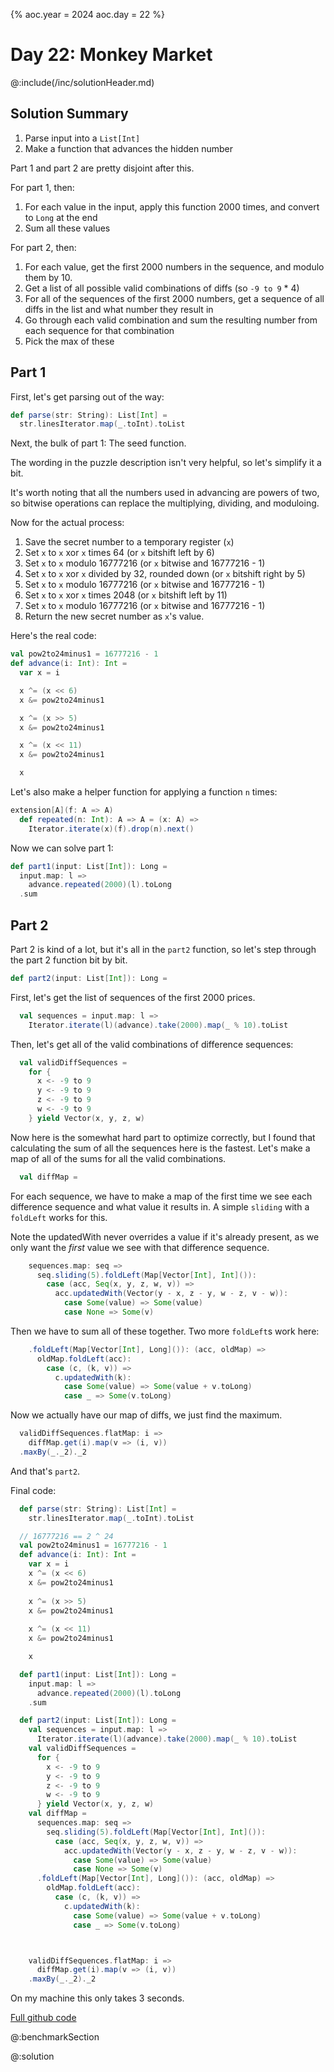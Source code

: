 {%
aoc.year = 2024
aoc.day = 22
%}

# Day 22: Monkey Market

@:include(/inc/solutionHeader.md)

## Solution Summary

1. Parse input into a `List[Int]`
2. Make a function that advances the hidden number

Part 1 and part 2 are pretty disjoint after this.

For part 1, then:

1. For each value in the input, apply this function 2000 times, and convert to `Long` at the end
2. Sum all these values

For part 2, then:

1. For each value, get the first 2000 numbers in the sequence, and modulo them by 10.
2. Get a list of all possible valid combinations of diffs (so `-9 to 9` * 4)
3. For all of the sequences of the first 2000 numbers, get a sequence of all diffs in the list and what number they result in
4. Go through each valid combination and sum the resulting number from each sequence for that combination
5. Pick the max of these


## Part 1

First, let's get parsing out of the way:

```scala
def parse(str: String): List[Int] =
  str.linesIterator.map(_.toInt).toList
```

Next, the bulk of part 1: The seed function.

The wording in the puzzle description isn't very helpful, so let's simplify it a bit.

It's worth noting that all the numbers used in advancing are powers of two, so bitwise operations can replace the 
multiplying, dividing, and moduloing.

Now for the actual process:

1. Save the secret number to a temporary register (`x`)
2. Set `x` to `x` xor  `x` times 64 (or `x` bitshift left by 6)
3. Set `x` to `x` modulo 16777216 (or `x` bitwise and 16777216 - 1)
3. Set `x` to `x` xor  `x` divided by 32, rounded down (or `x` bitshift right by 5)
4. Set `x` to `x` modulo 16777216 (or `x` bitwise and 16777216 - 1)
5. Set `x` to `x` xor `x` times 2048 (or `x` bitshift left by 11)
6. Set `x` to `x` modulo 16777216 (or `x` bitwise and 16777216 - 1)
7. Return the new secret number as `x`'s value.

Here's the real code:
```scala
val pow2to24minus1 = 16777216 - 1
def advance(i: Int): Int =
  var x = i

  x ^= (x << 6)
  x &= pow2to24minus1

  x ^= (x >> 5)
  x &= pow2to24minus1

  x ^= (x << 11)
  x &= pow2to24minus1

  x
```

Let's also make a helper function for applying a function `n` times:

```scala
extension[A](f: A => A)
  def repeated(n: Int): A => A = (x: A) =>
    Iterator.iterate(x)(f).drop(n).next()
```

Now we can solve part 1:

```scala
def part1(input: List[Int]): Long =
  input.map: l =>
    advance.repeated(2000)(l).toLong
  .sum
```

## Part 2

Part 2 is kind of a lot, but it's all in the `part2` function, so let's step through the part 2 function bit by bit.

```scala
def part2(input: List[Int]): Long =
```

First, let's get the list of sequences of the first 2000 prices.
```scala
  val sequences = input.map: l =>
    Iterator.iterate(l)(advance).take(2000).map(_ % 10).toList
```

Then, let's get all of the valid combinations of difference sequences:

```scala
  val validDiffSequences =
    for {
      x <- -9 to 9
      y <- -9 to 9
      z <- -9 to 9
      w <- -9 to 9
    } yield Vector(x, y, z, w)
```

Now here is the somewhat hard part to optimize correctly, but I found that calculating the sum of all the sequences here is the fastest.
Let's make a map of all of the sums for all the valid combinations.
```scala
  val diffMap =
```
For each sequence, we have to make a map of the first time we see each difference sequence and what value it results in. A simple
`sliding` with a `foldLeft` works for this.

Note the updatedWith never overrides a value if it's already present, as we only want the _first_ value we see with that difference sequence.
```scala
    sequences.map: seq =>
      seq.sliding(5).foldLeft(Map[Vector[Int], Int]()):
        case (acc, Seq(x, y, z, w, v)) =>
          acc.updatedWith(Vector(y - x, z - y, w - z, v - w)):
            case Some(value) => Some(value)
            case None => Some(v)
```
Then we have to sum all of these together. Two more `foldLeft`s work here:
```scala
    .foldLeft(Map[Vector[Int], Long]()): (acc, oldMap) =>
      oldMap.foldLeft(acc):
        case (c, (k, v)) =>
          c.updatedWith(k):
            case Some(value) => Some(value + v.toLong)
            case _ => Some(v.toLong)
```

Now we actually have our map of diffs, we just find the maximum.


```scala
  validDiffSequences.flatMap: i =>
    diffMap.get(i).map(v => (i, v))
  .maxBy(_._2)._2
```

And that's `part2`. 

Final code:

```scala
  def parse(str: String): List[Int] =
    str.linesIterator.map(_.toInt).toList

  // 16777216 == 2 ^ 24
  val pow2to24minus1 = 16777216 - 1
  def advance(i: Int): Int =
    var x = i
    x ^= (x << 6)
    x &= pow2to24minus1
    
    x ^= (x >> 5)
    x &= pow2to24minus1
    
    x ^= (x << 11)
    x &= pow2to24minus1

    x

  def part1(input: List[Int]): Long =
    input.map: l =>
      advance.repeated(2000)(l).toLong
    .sum

  def part2(input: List[Int]): Long =
    val sequences = input.map: l =>
      Iterator.iterate(l)(advance).take(2000).map(_ % 10).toList
    val validDiffSequences =
      for {
        x <- -9 to 9
        y <- -9 to 9
        z <- -9 to 9
        w <- -9 to 9
      } yield Vector(x, y, z, w)
    val diffMap =
      sequences.map: seq =>
        seq.sliding(5).foldLeft(Map[Vector[Int], Int]()):
          case (acc, Seq(x, y, z, w, v)) =>
            acc.updatedWith(Vector(y - x, z - y, w - z, v - w)):
              case Some(value) => Some(value)
              case None => Some(v)
      .foldLeft(Map[Vector[Int], Long]()): (acc, oldMap) =>
        oldMap.foldLeft(acc):
          case (c, (k, v)) =>
            c.updatedWith(k):
              case Some(value) => Some(value + v.toLong)
              case _ => Some(v.toLong)



    validDiffSequences.flatMap: i =>
      diffMap.get(i).map(v => (i, v))
    .maxBy(_._2)._2
```

On my machine this only takes 3 seconds.

[Full github code](https://github.com/TheDrawingCoder-Gamer/adventofcode2024/tree/e163baeaedcd90732b5e19f578a2faadeb1ef872/src/main/scala/Day22.scala)

@:benchmarkSection

@:solution